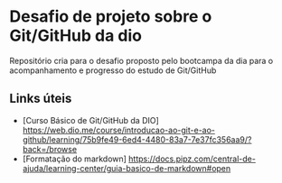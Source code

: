 # Desafio de projeto sobre o Git/GitHub da dio
Repositório cria para o desafio proposto pelo bootcampa da dia para o acompanhamento e progresso do estudo de Git/GitHub 

## Links úteis 
 * [Curso Básico de Git/GitHub da DIO] https://web.dio.me/course/introducao-ao-git-e-ao-github/learning/75b9fe49-6ed4-4480-83a7-7e37fc356aa9/?back=/browse
 * [Formatação do markdown] https://docs.pipz.com/central-de-ajuda/learning-center/guia-basico-de-markdown#open
